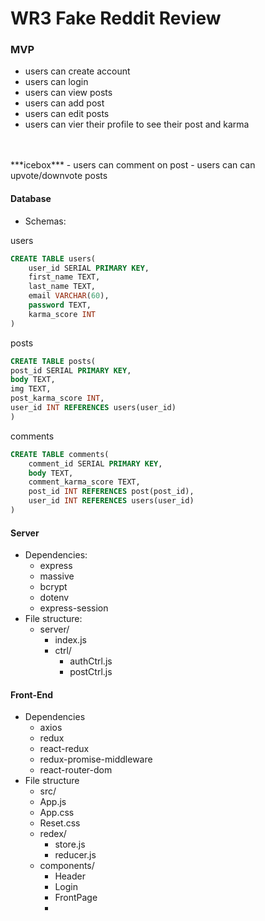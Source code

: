 # WR3 Fake Reddit Review
</hr>

### MVP
- users can create account
- users can login
- users can view posts
- users can add post
- users can edit posts
- users can vier their profile to see their post and karma
</br>
</br>
***icebox***
- users can comment on post
- users can can upvote/downvote posts

#### Database
- Schemas:

users
``` SQL
CREATE TABLE users(
    user_id SERIAL PRIMARY KEY,
    first_name TEXT,
    last_name TEXT,
    email VARCHAR(60),
    password TEXT,
    karma_score INT
)
```
posts
```SQL
CREATE TABLE posts(
post_id SERIAL PRIMARY KEY,
body TEXT,
img TEXT,
post_karma_score INT,
user_id INT REFERENCES users(user_id)
)
```
comments
```SQL
CREATE TABLE comments(
    comment_id SERIAL PRIMARY KEY,
    body TEXT,
    comment_karma_score TEXT,
    post_id INT REFERENCES post(post_id),
    user_id INT REFERENCES users(user_id)
)
```

#### Server
- Dependencies:
    - express
    - massive
    - bcrypt
    - dotenv
    - express-session
- File structure:
    - server/
        - index.js
        - ctrl/
            - authCtrl.js
            - postCtrl.js


#### Front-End
- Dependencies
    - axios
    - redux
    - react-redux
    - redux-promise-middleware
    - react-router-dom
- File structure
    - src/
    - App.js
    - App.css
    - Reset.css
    - redex/
        - store.js
        - reducer.js
    - components/
        - Header
        - Login
        - FrontPage
        - 